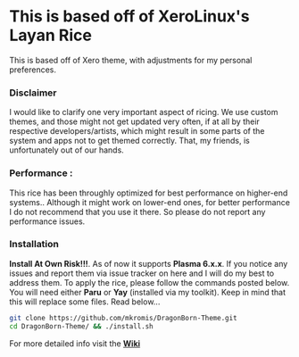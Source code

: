 # This is based off of XeroLinux's Layan Rice

This is based off of Xero theme, with adjustments for my personal preferences.

### Disclaimer

I would like to clarify one very important aspect of ricing. We use custom themes, and those might not get updated very often, if at all by their respective developers/artists, which might result in some parts of the system and apps not to get themed correctly. That, my friends, is unfortunately out of our hands.


### Performance :

This rice has been throughly optimized for best performance on higher-end systems.. Although it might work on lower-end ones, for better performance I do not recommend that you use it there. So please do not report any performance issues.

### Installation

**Install At Own Risk!!!**. As of now it supports **Plasma 6.x.x**. If you notice any issues and report them via issue tracker on here and I will do my best to address them. To apply the rice, please follow the commands posted below. You will need either **Paru** or **Yay** (installed via my toolkit). Keep in mind that this will replace some files. Read below...

```sh
git clone https://github.com/mkromis/DragonBorn-Theme.git
cd DragonBorn-Theme/ && ./install.sh
```

For more detailed info visit the [**Wiki**](https://wiki.xerolinux.xyz/rice/)
